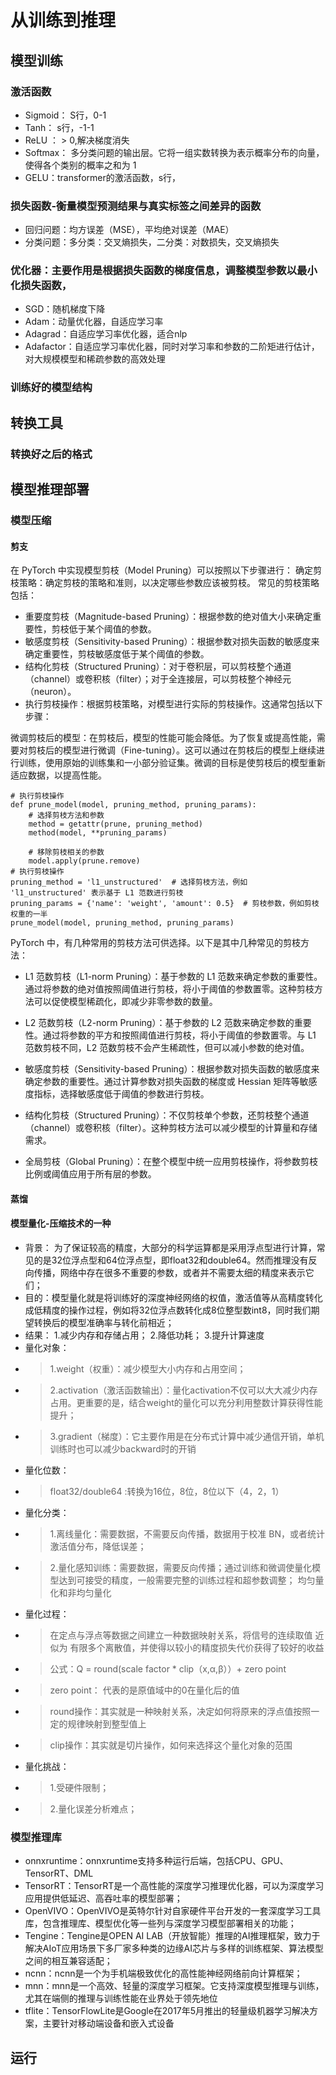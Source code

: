 # 从训练到推理

## 模型训练
### 激活函数
- Sigmoid： S行，0-1
- Tanh： s行，-1-1
- ReLU ： > 0,解决梯度消失
- Softmax： 多分类问题的输出层。它将一组实数转换为表示概率分布的向量，使得各个类别的概率之和为 1
- GELU：transformer的激活函数，s行，
### 损失函数-衡量模型预测结果与真实标签之间差异的函数
- 回归问题：均方误差（MSE），平均绝对误差（MAE）
- 分类问题：多分类：交叉熵损失，二分类：对数损失，交叉熵损失
### 优化器：主要作用是根据损失函数的梯度信息，调整模型参数以最小化损失函数，
- SGD：随机梯度下降
- Adam：动量优化器，自适应学习率
- Adagrad：自适应学习率优化器，适合nlp
- Adafactor：自适应学习率优化器，同时对学习率和参数的二阶矩进行估计，对大规模模型和稀疏参数的高效处理
### 训练好的模型结构

## 转换工具

### 转换好之后的格式


## 模型推理部署

### 模型压缩

#### 剪支
在 PyTorch 中实现模型剪枝（Model Pruning）可以按照以下步骤进行：
确定剪枝策略：确定剪枝的策略和准则，以决定哪些参数应该被剪枝。
常见的剪枝策略包括：

- 重要度剪枝（Magnitude-based Pruning）：根据参数的绝对值大小来确定重要性，剪枝低于某个阈值的参数。
- 敏感度剪枝（Sensitivity-based Pruning）：根据参数对损失函数的敏感度来确定重要性，剪枝敏感度低于某个阈值的参数。
- 结构化剪枝（Structured Pruning）：对于卷积层，可以剪枝整个通道（channel）或卷积核（filter）；对于全连接层，可以剪枝整个神经元（neuron）。
- 执行剪枝操作：根据剪枝策略，对模型进行实际的剪枝操作。这通常包括以下步骤：

微调剪枝后的模型：在剪枝后，模型的性能可能会降低。为了恢复或提高性能，需要对剪枝后的模型进行微调（Fine-tuning）。这可以通过在剪枝后的模型上继续进行训练，使用原始的训练集和一小部分验证集。微调的目标是使剪枝后的模型重新适应数据，以提高性能。
```
# 执行剪枝操作
def prune_model(model, pruning_method, pruning_params):
    # 选择剪枝方法和参数
    method = getattr(prune, pruning_method)
    method(model, **pruning_params)
    
    # 移除剪枝相关的参数
    model.apply(prune.remove)
# 执行剪枝操作
pruning_method = 'l1_unstructured'  # 选择剪枝方法，例如 'l1_unstructured' 表示基于 L1 范数进行剪枝
pruning_params = {'name': 'weight', 'amount': 0.5}  # 剪枝参数，例如剪枝权重的一半
prune_model(model, pruning_method, pruning_params)
```
PyTorch 中，有几种常用的剪枝方法可供选择。以下是其中几种常见的剪枝方法：

- L1 范数剪枝（L1-norm Pruning）：基于参数的 L1 范数来确定参数的重要性。通过将参数的绝对值按照阈值进行剪枝，将小于阈值的参数置零。这种剪枝方法可以促使模型稀疏化，即减少非零参数的数量。

- L2 范数剪枝（L2-norm Pruning）：基于参数的 L2 范数来确定参数的重要性。通过将参数的平方和按照阈值进行剪枝，将小于阈值的参数置零。与 L1 范数剪枝不同，L2 范数剪枝不会产生稀疏性，但可以减小参数的绝对值。

- 敏感度剪枝（Sensitivity-based Pruning）：根据参数对损失函数的敏感度来确定参数的重要性。通过计算参数对损失函数的梯度或 Hessian 矩阵等敏感度指标，选择敏感度低于阈值的参数进行剪枝。

- 结构化剪枝（Structured Pruning）：不仅剪枝单个参数，还剪枝整个通道（channel）或卷积核（filter）。这种剪枝方法可以减少模型的计算量和存储需求。

- 全局剪枝（Global Pruning）：在整个模型中统一应用剪枝操作，将参数剪枝比例或阈值应用于所有层的参数。
#### 蒸馏

#### 模型量化-压缩技术的一种
- 背景： 为了保证较高的精度，大部分的科学运算都是采用浮点型进行计算，常见的是32位浮点型和64位浮点型，即float32和double64。然而推理没有反向传播，网络中存在很多不重要的参数，或者并不需要太细的精度来表示它们；
- 目的：模型量化就是将训练好的深度神经网络的权值，激活值等从高精度转化成低精度的操作过程，例如将32位浮点数转化成8位整型数int8，同时我们期望转换后的模型准确率与转化前相近；
- 结果：
1.减少内存和存储占用；
2.降低功耗；
3.提升计算速度
- 量化对象：
- > 1.weight（权重）：减少模型大小内存和占用空间；
- > 2.activation（激活函数输出）：量化activation不仅可以大大减少内存占用。更重要的是，结合weight的量化可以充分利用整数计算获得性能提升；
- > 3.gradient（梯度）：它主要作用是在分布式计算中减少通信开销，单机训练时也可以减少backward时的开销
- 量化位数：
- > float32/double64 :转换为16位，8位，8位以下（4，2，1）
- 量化分类：
- > 1.离线量化：需要数据，不需要反向传播，数据用于校准 BN，或者统计激活值分布，降低误差；
- > 2.量化感知训练：需要数据，需要反向传播；通过训练和微调使量化模型达到可接受的精度，一般需要完整的训练过程和超参数调整；
均匀量化和非均匀量化
- 量化过程：
- > 在定点与浮点等数据之间建立一种数据映射关系，将信号的连续取值 近似为 有限多个离散值，并使得以较小的精度损失代价获得了较好的收益
- > 公式：Q = round(scale factor * clip（x,α,β））+ zero point
- > zero point： 代表的是原值域中的0在量化后的值
- > round操作：其实就是一种映射关系，决定如何将原来的浮点值按照一定的规律映射到整型值上
- > clip操作：其实就是切片操作，如何来选择这个量化对象的范围
- 量化挑战：
- > 1.受硬件限制；
- > 2.量化误差分析难点；
### 模型推理库
- onnxruntime：onnxruntime支持多种运行后端，包括CPU、GPU、TensorRT、DML
- TensorRT：TensorRT是一个高性能的深度学习推理优化器，可以为深度学习应用提供低延迟、高吞吐率的模型部署；
- OpenVIVO：OpenVIVO是英特尔针对自家硬件平台开发的一套深度学习工具库，包含推理库、模型优化等一些列与深度学习模型部署相关的功能；
- Tengine：Tengine是OPEN AI LAB（开放智能）推理的AI推理框架，致力于解决AIoT应用场景下多厂家多种类的边缘AI芯片与多样的训练框架、算法模型之间的相互兼容适配；
- ncnn：ncnn是一个为手机端极致优化的高性能神经网络前向计算框架；
- mnn：mnn是一个高效、轻量的深度学习框架。它支持深度模型推理与训练，尤其在端侧的推理与训练性能在业界处于领先地位
- tflite：TensorFlowLite是Google在2017年5月推出的轻量级机器学习解决方案，主要针对移动端设备和嵌入式设备
## 运行

